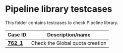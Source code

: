 # Pipeline library testcases

This folder contains testcases to check Pipeline library.

| Case ID                   | Description/name |
|---------------------------|---|
| [**762_1**](762/762_1.md) | Check the Global quota creation |